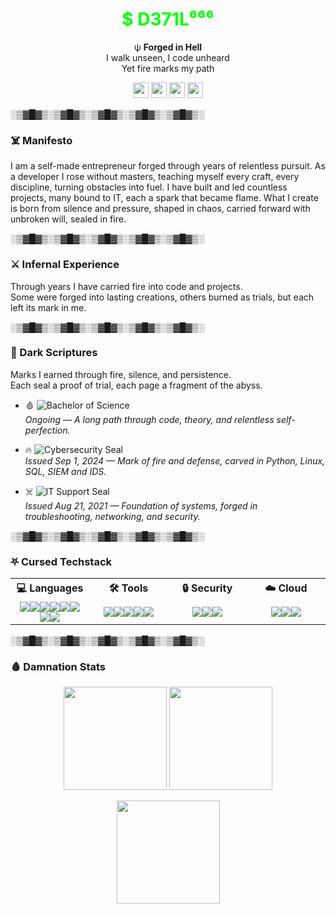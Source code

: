<h1 align="center">
  <span style="color:#00FF00;">$ D371L⁶⁶⁶</span>
</h1>

<p align="center">
  ψ <b>Forged in Hell</b><br>
  I walk unseen, I code unheard<br>
  Yet fire marks my path
</p>

<p align="center">
  <img src="https://img.shields.io/badge/Hell-🔥-red?style=flat-square" height="25">
  <img src="https://img.shields.io/badge/Chaos-☠️-black?style=flat-square" height="25">
  <img src="https://img.shields.io/badge/Memento-Mori-darkred?style=flat-square" height="25">
  <img src="https://img.shields.io/badge/Inferno-🔥-darkred?style=flat-square" height="25">
</p>

░▒▓█▓▒░▒▓█▓▒░▒▓█▓▒░▒▓█▓▒░▒▓█▓▒░

### ☠️ Manifesto
<p align="left">
I am a self-made entrepreneur forged through years of relentless pursuit.
As a developer I rose without masters, teaching myself every craft, every discipline, turning obstacles into fuel.
I have built and led countless projects, many bound to IT, each a spark that became flame.
What I create is born from silence and pressure, shaped in chaos, carried forward with unbroken will, sealed in fire.
</p>

░▒▓█▓▒░▒▓█▓▒░▒▓█▓▒░▒▓█▓▒░▒▓█▓▒░

### ⚔️ Infernal Experience
Through years I have carried fire into code and projects.  
Some were forged into lasting creations, others burned as trials, but each left its mark in me.

░▒▓█▓▒░▒▓█▓▒░▒▓█▓▒░▒▓█▓▒░▒▓█▓▒░

### 📖 Dark Scriptures  
Marks I earned through fire, silence, and persistence.  
Each seal a proof of trial, each page a fragment of the abyss.  

- 🩸 ![Bachelor of Science](https://img.shields.io/badge/UoPeople-Bachelor_of_Science_in_Computer_Science-800000?logo=bookstack&logoColor=white)  
  *Ongoing — A long path through code, theory, and relentless self-perfection.*  

- 🔥 ![Cybersecurity Seal](https://img.shields.io/badge/Google-Cybersecurity_Seal-black?logo=google&logoColor=red)  
  *Issued Sep 1, 2024 — Mark of fire and defense, carved in Python, Linux, SQL, SIEM and IDS.*  

- ☠️ ![IT Support Seal](https://img.shields.io/badge/Google-IT_Support_Seal-darkred?logo=google&logoColor=white)  
  *Issued Aug 21, 2021 — Foundation of systems, forged in troubleshooting, networking, and security.*  

░▒▓█▓▒░▒▓█▓▒░▒▓█▓▒░▒▓█▓▒░▒▓█▓▒░

### ⛧ Cursed Techstack 

<table>
  <tr>
    <th width="25%">💻 Languages</th>
    <th width="25%">🛠 Tools</th>
    <th width="25%">🔒 Security</th>
    <th width="25%">☁️ Cloud</th>
  </tr>
  <tr>
    <td align="center">
  <div style="display:flex; flex-wrap:wrap; justify-content:center;">
    <img src="https://img.shields.io/badge/Python-3776AB?logo=python&logoColor=white">
    <img src="https://img.shields.io/badge/Java-007396?logo=openjdk&logoColor=white">
    <img src="https://img.shields.io/badge/PHP-777BB4?logo=php&logoColor=white">
    <img src="https://img.shields.io/badge/HTML5-E34F26?logo=html5&logoColor=white">
    <img src="https://img.shields.io/badge/CSS3-1572B6?logo=css3&logoColor=white">
    <img src="https://img.shields.io/badge/JavaScript-F7DF1E?logo=javascript&logoColor=black">
    <img src="https://img.shields.io/badge/Svelte-FF3E00?logo=svelte&logoColor=white">
    <img src="https://img.shields.io/badge/Bun-000000?logo=bun&logoColor=white">
  </div>
</td>
    <td align="center">
      <div style="display:flex; flex-wrap:wrap; justify-content:center;">
        <img src="https://img.shields.io/badge/Linux-FCC624?logo=linux&logoColor=black">
        <img src="https://img.shields.io/badge/Postman-FF6C37?logo=postman&logoColor=white">
        <img src="https://img.shields.io/badge/Ansible-EE0000?logo=ansible&logoColor=white">
        <img src="https://img.shields.io/badge/Docker-2496ED?logo=docker&logoColor=white">
        <img src="https://img.shields.io/badge/Automation-2E8B57?logo=githubactions&logoColor=white">
      </div>
    </td>
    <td align="center">
      <div style="display:flex; flex-wrap:wrap; justify-content:center;">
        <img src="https://img.shields.io/badge/AppSec-8B0000?logo=probot&logoColor=white">
        <img src="https://img.shields.io/badge/OSINT-800080?logo=internetarchive&logoColor=white">
        <img src="https://img.shields.io/badge/RF-FF4500?logo=gnubash&logoColor=white">
      </div>
    </td>
    <td align="center">
      <div style="display:flex; flex-wrap:wrap; justify-content:center;">
        <img src="https://img.shields.io/badge/Google_Cloud-4285F4?logo=googlecloud&logoColor=white">
        <img src="https://img.shields.io/badge/DigitalOcean-0080FF?logo=digitalocean&logoColor=white">
        <img src="https://img.shields.io/badge/AWS-232F3E?logo=amazonaws&logoColor=white">
      </div>
    </td>
  </tr>
</table>

░▒▓█▓▒░▒▓█▓▒░▒▓█▓▒░▒▓█▓▒░▒▓█▓▒░

### 🩸 Damnation Stats  

<p align="center">
  <img src="https://github-readme-stats.vercel.app/api?username=D371L&show_icons=true&bg_color=000000&title_color=FF0000&text_color=FFFFFF&icon_color=FF0000&hide_border=true&count_private=true" height="165">
  <img src="https://github-readme-stats.vercel.app/api/top-langs/?username=D371L&layout=compact&bg_color=000000&title_color=FF0000&text_color=FFFFFF&icon_color=FF0000&hide_border=true" height="165">
</p>

<p align="center">
  <img src="https://github-readme-streak-stats.herokuapp.com/?user=D371L&background=000000&ring=FF0000&fire=FF0000&currStreakLabel=FFFFFF&currStreakNum=FFFFFF&sideNums=FFFFFF&sideLabels=FF0000&dates=AAAAAA&hide_border=true" height="165">
</p>
